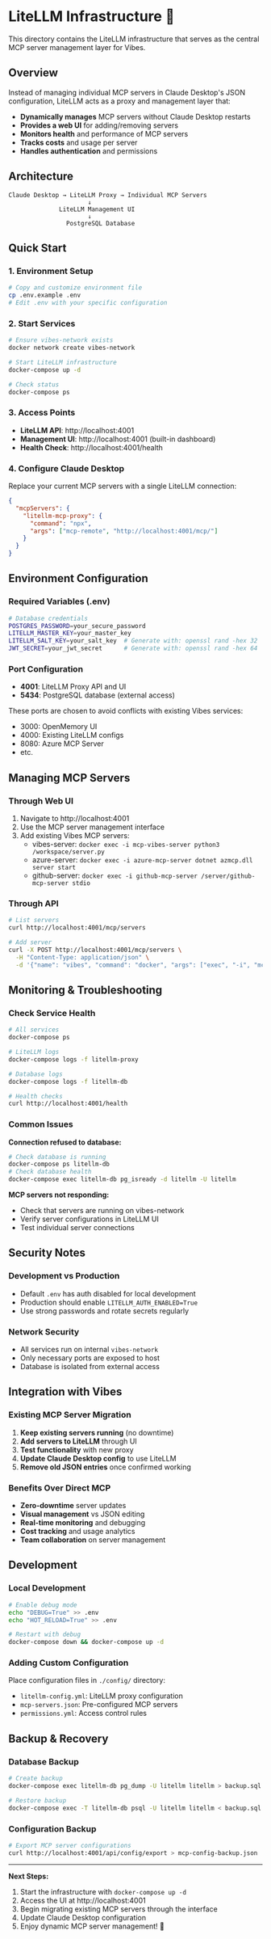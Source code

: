 # LiteLLM Infrastructure 🚀

This directory contains the LiteLLM infrastructure that serves as the central MCP server management layer for Vibes.

## Overview

Instead of managing individual MCP servers in Claude Desktop's JSON configuration, LiteLLM acts as a proxy and management layer that:

- **Dynamically manages** MCP servers without Claude Desktop restarts
- **Provides a web UI** for adding/removing servers
- **Monitors health** and performance of MCP servers
- **Tracks costs** and usage per server
- **Handles authentication** and permissions

## Architecture

```
Claude Desktop → LiteLLM Proxy → Individual MCP Servers
                      ↓
              LiteLLM Management UI
                      ↓
                PostgreSQL Database
```

## Quick Start

### 1. Environment Setup
```bash
# Copy and customize environment file
cp .env.example .env
# Edit .env with your specific configuration
```

### 2. Start Services
```bash
# Ensure vibes-network exists
docker network create vibes-network

# Start LiteLLM infrastructure
docker-compose up -d

# Check status
docker-compose ps
```

### 3. Access Points
- **LiteLLM API**: http://localhost:4001
- **Management UI**: http://localhost:4001 (built-in dashboard)
- **Health Check**: http://localhost:4001/health

### 4. Configure Claude Desktop
Replace your current MCP servers with a single LiteLLM connection:

```json
{
  "mcpServers": {
    "litellm-mcp-proxy": {
      "command": "npx",
      "args": ["mcp-remote", "http://localhost:4001/mcp/"]
    }
  }
}
```

## Environment Configuration

### Required Variables (.env)
```bash
# Database credentials
POSTGRES_PASSWORD=your_secure_password
LITELLM_MASTER_KEY=your_master_key
LITELLM_SALT_KEY=your_salt_key  # Generate with: openssl rand -hex 32
JWT_SECRET=your_jwt_secret      # Generate with: openssl rand -hex 64
```

### Port Configuration
- **4001**: LiteLLM Proxy API and UI
- **5434**: PostgreSQL database (external access)

These ports are chosen to avoid conflicts with existing Vibes services:
- 3000: OpenMemory UI
- 4000: Existing LiteLLM configs
- 8080: Azure MCP Server
- etc.

## Managing MCP Servers

### Through Web UI
1. Navigate to http://localhost:4001
2. Use the MCP server management interface
3. Add existing Vibes MCP servers:
   - vibes-server: `docker exec -i mcp-vibes-server python3 /workspace/server.py`
   - azure-server: `docker exec -i azure-mcp-server dotnet azmcp.dll server start`
   - github-server: `docker exec -i github-mcp-server /server/github-mcp-server stdio`

### Through API
```bash
# List servers
curl http://localhost:4001/mcp/servers

# Add server
curl -X POST http://localhost:4001/mcp/servers \
  -H "Content-Type: application/json" \
  -d '{"name": "vibes", "command": "docker", "args": ["exec", "-i", "mcp-vibes-server", "python3", "/workspace/server.py"]}'
```

## Monitoring & Troubleshooting

### Check Service Health
```bash
# All services
docker-compose ps

# LiteLLM logs
docker-compose logs -f litellm-proxy

# Database logs
docker-compose logs -f litellm-db

# Health checks
curl http://localhost:4001/health
```

### Common Issues

**Connection refused to database:**
```bash
# Check database is running
docker-compose ps litellm-db
# Check database health
docker-compose exec litellm-db pg_isready -d litellm -U litellm
```

**MCP servers not responding:**
- Check that servers are running on vibes-network
- Verify server configurations in LiteLLM UI
- Test individual server connections

## Security Notes

### Development vs Production
- Default `.env` has auth disabled for local development
- Production should enable `LITELLM_AUTH_ENABLED=True`
- Use strong passwords and rotate secrets regularly

### Network Security
- All services run on internal `vibes-network`
- Only necessary ports are exposed to host
- Database is isolated from external access

## Integration with Vibes

### Existing MCP Server Migration
1. **Keep existing servers running** (no downtime)
2. **Add servers to LiteLLM** through UI
3. **Test functionality** with new proxy
4. **Update Claude Desktop config** to use LiteLLM
5. **Remove old JSON entries** once confirmed working

### Benefits Over Direct MCP
- **Zero-downtime** server updates
- **Visual management** vs JSON editing
- **Real-time monitoring** and debugging
- **Cost tracking** and usage analytics
- **Team collaboration** on server management

## Development

### Local Development
```bash
# Enable debug mode
echo "DEBUG=True" >> .env
echo "HOT_RELOAD=True" >> .env

# Restart with debug
docker-compose down && docker-compose up -d
```

### Adding Custom Configuration
Place configuration files in `./config/` directory:
- `litellm-config.yml`: LiteLLM proxy configuration
- `mcp-servers.json`: Pre-configured MCP servers
- `permissions.yml`: Access control rules

## Backup & Recovery

### Database Backup
```bash
# Create backup
docker-compose exec litellm-db pg_dump -U litellm litellm > backup.sql

# Restore backup
docker-compose exec -T litellm-db psql -U litellm litellm < backup.sql
```

### Configuration Backup
```bash
# Export MCP server configurations
curl http://localhost:4001/api/config/export > mcp-config-backup.json
```

---

**Next Steps:**
1. Start the infrastructure with `docker-compose up -d`
2. Access the UI at http://localhost:4001
3. Begin migrating existing MCP servers through the interface
4. Update Claude Desktop configuration
5. Enjoy dynamic MCP server management! 🎉
